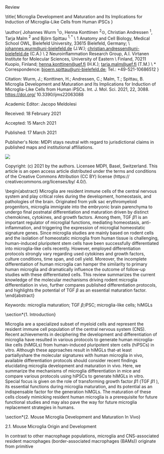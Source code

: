 Review

\title{
Microglia Development and Maturation and Its Implications for Induction of Microglia-Like Cells from Human iPSCs
}

\author{
Johannes Wurm ${ }^{1} \odot$, Henna Konttinen ${ }^{2} \odot$, Christian Andressen ${ }^{1}$, Tarja Malm ${ }^{2}$ and Björn Spittau ${ }^{1, *}$ \\ 1 Anatomy and Cell Biology, Medical School OWL, Bielefeld University, 33615 Bielefeld, Germany; \\ johannes.wurm@uni-bielefeld.de (J.W.); christian.andressen@uni-bielefeld.de (C.A.) \\ 2 Neuroinflammation Research Group, A.I. Virtanen Institute for Molecular Sciences, University of Eastern \\ Finland, 70211 Kuopio, Finland; henna.konttinen@uef.fi (H.K.); tarja.malm@uef.fi (T.M.) \\ * Correspondence: bjoern.spittau@uni-bielefeld.de; Tel.: +49-521-10686512
}

Citation: Wurm, J.; Konttinen, H.; Andressen, C.; Malm, T.; Spittau, B. Microglia Development and Maturation and Its Implications for Induction of Microglia-Like Cells from Human iPSCs. Int. J. Mol. Sci. 2021, 22, 3088. https://doi.org/ 10.3390/ijms22063088

Academic Editor: Jacopo Meldolesi

Received: 18 February 2021

Accepted: 15 March 2021

Published: 17 March 2021

Publisher's Note: MDPI stays neutral with regard to jurisdictional claims in published maps and institutional affiliations.

![](https://cdn.mathpix.com/cropped/2024_06_01_7559cbb3fbd09c354fa8g-1.jpg?height=83&width=214&top_left_y=2277&top_left_x=116)

Copyright: (c) 2021 by the authors. Licensee MDPI, Basel, Switzerland. This article is an open access article distributed under the terms and conditions of the Creative Commons Attribution (CC BY) license (https:// creativecommons.org/licenses/by/ $4.0 /)$.

\begin{abstract}
Microglia are resident immune cells of the central nervous system and play critical roles during the development, homeostasis, and pathologies of the brain. Originated from yolk sac erythromyeloid progenitors, microglia immigrate into the embryonic brain parenchyma to undergo final postnatal differentiation and maturation driven by distinct chemokines, cytokines, and growth factors. Among them, TGF $\beta 1$ is an important regulator of microglial functions, mediating homeostasis, anti-inflammation, and triggering the expression of microglial homeostatic signature genes. Since microglia studies are mainly based on rodent cells and the isolation of homeostatic microglia from human tissue is challenging, human-induced pluripotent stem cells have been successfully differentiated into microglia-like cells recently. However, employed differentiation protocols strongly vary regarding used cytokines and growth factors, culture conditions, time span, and cell yield. Moreover, the incomplete differentiation of human microglia can hamper the similarity to primary human microglia and dramatically influence the outcome of follow-up studies with these differentiated cells. This review summarizes the current knowledge of the molecular mechanisms driving rodent microglia differentiation in vivo, further compares published differentiation protocols, and highlights the potential of TGF $\beta$ as an essential maturation factor.
\end{abstract}

Keywords: microglia maturation; TGF $\beta$;iPSC; microglia-like cells; hiMGLs

\section*{1. Introduction}

Microglia are a specialized subset of myeloid cells and represent the resident immune cell population of the central nervous system (CNS). Recent achievements in deciphering the development and differentiation of microglia have resulted in various protocols to generate human microglia-like cells (hiMGLs) from human-induced pluripotent stem cells (hiPSCs) in vitro. Although these approaches result in hiMGLs that-at least partiallyshare the molecular signatures with human microglia in vivo, available differentiation protocols should consider recent findings elucidating microglia development and maturation in vivo. Here, we summarize the mechanisms of microglia differentiation in mice and compare various protocols using hiPSCs to generate hiMGLs in vitro. Special focus is given on the role of transforming growth factor $\beta 1$ (TGF $\beta 1$ ), its essential functions during microglia maturation, and its potential as an indispensable factor for the generation hiMGLs. The maturation of these cells closely mimicking resident human microglia is a prerequisite for future functional studies and may also pave the way for future microglia replacement strategies in humans.

\section*{2. Mouse Microglia Development and Maturation In Vivo}

2.1. Mouse Microglia Origin and Development

In contrast to other macrophage populations, microglia and CNS-associated resident macrophages (border-associated macrophages (BAMs)) originate from primitive